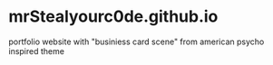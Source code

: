 # mrStealyourc0de.github.io

portfolio website with "businiess card scene" from american psycho inspired theme
